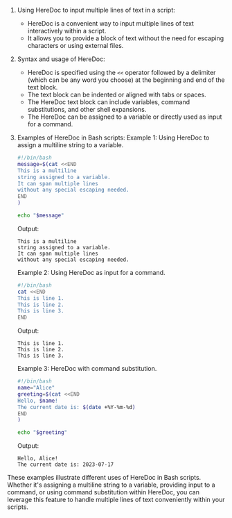 
1. Using HereDoc to input multiple lines of text in a script:

   - HereDoc is a convenient way to input multiple lines of text interactively within a script.
   - It allows you to provide a block of text without the need for escaping characters or using external files.
2. Syntax and usage of HereDoc:

   - HereDoc is specified using the `<<` operator followed by a delimiter (which can be any word you choose) at the beginning and end of the text block.
   - The text block can be indented or aligned with tabs or spaces.
   - The HereDoc text block can include variables, command substitutions, and other shell expansions.
   - The HereDoc can be assigned to a variable or directly used as input for a command.
3. Examples of HereDoc in Bash scripts:
   Example 1: Using HereDoc to assign a multiline string to a variable.

   ```bash
   #!/bin/bash
   message=$(cat <<END
   This is a multiline
   string assigned to a variable.
   It can span multiple lines
   without any special escaping needed.
   END
   )

   echo "$message"
   ```

   Output:

   ```
   This is a multiline
   string assigned to a variable.
   It can span multiple lines
   without any special escaping needed.
   ```

   Example 2: Using HereDoc as input for a command.

   ```bash
   #!/bin/bash
   cat <<END
   This is line 1.
   This is line 2.
   This is line 3.
   END
   ```

   Output:

   ```
   This is line 1.
   This is line 2.
   This is line 3.
   ```

   Example 3: HereDoc with command substitution.

   ```bash
   #!/bin/bash
   name="Alice"
   greeting=$(cat <<END
   Hello, $name!
   The current date is: $(date +%Y-%m-%d)
   END
   )

   echo "$greeting"
   ```

   Output:

   ```
   Hello, Alice!
   The current date is: 2023-07-17
   ```

These examples illustrate different uses of HereDoc in Bash scripts. Whether it's assigning a multiline string to a variable, providing input to a command, or using command substitution within HereDoc, you can leverage this feature to handle multiple lines of text conveniently within your scripts.
